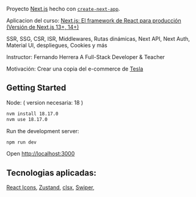 Proyecto [Next.js](https://nextjs.org/) hecho con [`create-next-app`](https://github.com/vercel/next.js/tree/canary/packages/create-next-app).

Aplicacion del curso: 
[Next.js: El framework de React para producción (Versión de Next.js 13+, 14+)](https://santec.udemy.com/course/nextjs-fh/)

SSR, SSG, CSR, ISR, Middlewares, Rutas dinámicas, Next API, Next Auth, Material UI, despliegues, Cookies y más

   Instructor:
      Fernando Herrera
      A Full-Stack Developer & Teacher

   Motivación:
      Crear una copia del e-commerce de [Tesla](https://shop.tesla.com/es_es/)

## Getting Started

   Node: ( version necesaria: 18 )
```bash
nvm install 18.17.0
nvm use 18.17.0
```

Run the development server:

```bash
npm run dev

```
Open [http://localhost:3000](http://localhost:3000) 


## Tecnologias aplicadas:

[React Icons](https://react-icons.github.io/react-icons/), 
[Zustand](https://zustand-demo.pmnd.rs/), 
[clsx](https://nextjs.org/learn-pages-router/basics/assets-metadata-css/styling-tips), 
[Swiper](https://swiperjs.com/), 


